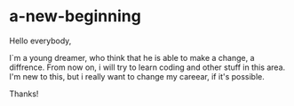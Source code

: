 # a-new-beginning

Hello everybody,

I`m a young dreamer, who think that he is able to make a change, a diffrence.
From now on, i will try to learn coding and other stuff in this area. I'm new to this, but i really want to change my careear, if it's possible.

Thanks!
